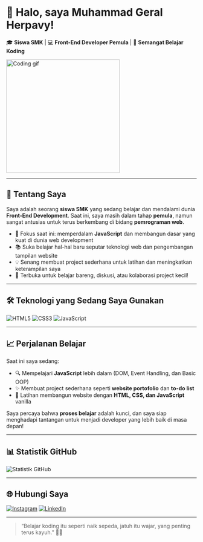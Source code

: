 # 👋 Halo, saya Muhammad Geral Herpavy!

🎓 **Siswa SMK** | 💻 **Front-End Developer Pemula** | 🚀 **Semangat Belajar Koding**

<img src="https://media.giphy.com/media/26tn33aiTi1jkl6H6/giphy.gif" width="300" alt="Coding gif">

---

## 🚀 Tentang Saya

Saya adalah seorang **siswa SMK** yang sedang belajar dan mendalami dunia **Front-End Development**. Saat ini, saya masih dalam tahap **pemula**, namun sangat antusias untuk terus berkembang di bidang **pemrograman web**.

- 🎯 Fokus saat ini: memperdalam **JavaScript** dan membangun dasar yang kuat di dunia web development
- 📚 Suka belajar hal-hal baru seputar teknologi web dan pengembangan tampilan website
- 💡 Senang membuat project sederhana untuk latihan dan meningkatkan keterampilan saya
- 🤝 Terbuka untuk belajar bareng, diskusi, atau kolaborasi project kecil!

---

## 🛠️ Teknologi yang Sedang Saya Gunakan

![HTML5](https://img.shields.io/badge/HTML5-E34F26?style=flat&logo=html5&logoColor=white)
![CSS3](https://img.shields.io/badge/CSS3-1572B6?style=flat&logo=css3&logoColor=white)
![JavaScript](https://img.shields.io/badge/JavaScript-F7DF1E?style=flat&logo=javascript&logoColor=black)

---

## 📈 Perjalanan Belajar

Saat ini saya sedang:

- 🔍 Mempelajari **JavaScript** lebih dalam (DOM, Event Handling, dan Basic OOP)
- ✨ Membuat project sederhana seperti **website portofolio** dan **to-do list**
- 🔨 Latihan membangun website dengan **HTML, CSS, dan JavaScript** vanilla

Saya percaya bahwa **proses belajar** adalah kunci, dan saya siap menghadapi tantangan untuk menjadi developer yang lebih baik di masa depan!

---

## 📊 Statistik GitHub

![Statistik GitHub](https://github-readme-stats.vercel.app/api?username=Gerraldd&show_icons=true&theme=onedark)

---

## 🌐 Hubungi Saya

[![Instagram](https://img.shields.io/badge/Instagram-E4405F?style=for-the-badge&logo=instagram&logoColor=white)](https://instagram.com/geraldhrpvy)
[![LinkedIn](https://img.shields.io/badge/LinkedIn-0A66C2?style=for-the-badge&logo=linkedin&logoColor=white)](https://linkedin.com/in/your-username) <!-- opsional -->

---

> “Belajar koding itu seperti naik sepeda, jatuh itu wajar, yang penting terus kayuh.” 🚴‍♂️

